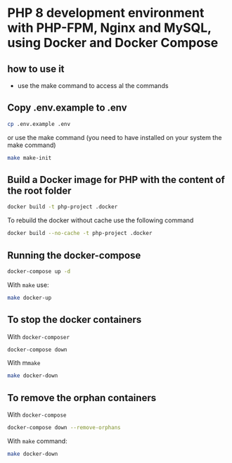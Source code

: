 # PHP 8 development environment with PHP-FPM, Nginx and MySQL, using Docker and Docker Compose

## how to use it
- use the make command to access al the commands

## Copy .env.example to .env

```bash
cp .env.example .env
```
or use the make command (you need to have installed on your system the make command)
```bash
make make-init
```

## Build a Docker image for PHP with the content of the root folder

```bash
docker build -t php-project .docker
```

To rebuild the docker without cache use the following command
```bash
docker build --no-cache -t php-project .docker
```

## Running the docker-compose

```bash
docker-compose up -d
```

With `make` use:
```bash
make docker-up
```

## To stop the docker containers

With `docker-composer`
```bash
docker-compose down
```

With m`make`
```bash
make docker-down
```

## To remove the orphan containers

With `docker-compose`
```bash
docker-compose down --remove-orphans
```

With `make` command:
```bash
make docker-down
```

